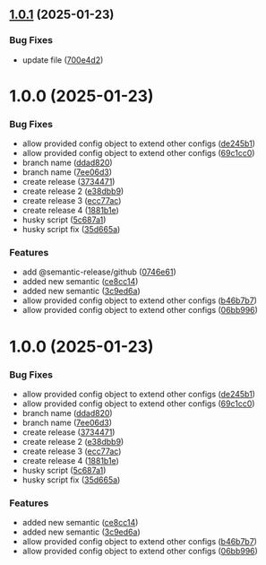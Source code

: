 ## [1.0.1](https://github.com/iHaiduk/test-release/compare/v1.0.0...v1.0.1) (2025-01-23)


### Bug Fixes

* update file ([700e4d2](https://github.com/iHaiduk/test-release/commit/700e4d2e467454577c35111f0e3ffb44a9aefcda))

# 1.0.0 (2025-01-23)


### Bug Fixes

* allow provided config object to extend other configs ([de245b1](https://github.com/iHaiduk/test-release/commit/de245b12a1033e9934cac006b401b9f8958e6373))
* allow provided config object to extend other configs ([69c1cc0](https://github.com/iHaiduk/test-release/commit/69c1cc01884eccd6c7428d749ebe78336beb6a96))
* branch name ([ddad820](https://github.com/iHaiduk/test-release/commit/ddad8201fe6136ec885dac0367425d0ef5bdb4db))
* branch name ([7ee06d3](https://github.com/iHaiduk/test-release/commit/7ee06d35a95045fd7793b40e9482cc4c2f9ff165))
* create release ([3734471](https://github.com/iHaiduk/test-release/commit/37344713887daeb3d00995dd494e973a133b742f))
* create release 2 ([e38dbb9](https://github.com/iHaiduk/test-release/commit/e38dbb9e6e89d19c8e683b2ec37073e74828acca))
* create release 3 ([ecc77ac](https://github.com/iHaiduk/test-release/commit/ecc77ac55bcc31f4e23b57667e33bb5f58ade018))
* create release 4 ([1881b1e](https://github.com/iHaiduk/test-release/commit/1881b1e9951b0ae3d9d6eedb9930620c9a0cf0a3))
* husky script ([5c687a1](https://github.com/iHaiduk/test-release/commit/5c687a16d2fe1301edfef3c27fa00b479ef6761b))
* husky script fix ([35d665a](https://github.com/iHaiduk/test-release/commit/35d665aa1ab5b052122e29944e2ca9c98c24d103))


### Features

* add @semantic-release/github ([0746e61](https://github.com/iHaiduk/test-release/commit/0746e61610bd76448ebbc65b366a04afbc1450e1))
* added new semantic ([ce8cc14](https://github.com/iHaiduk/test-release/commit/ce8cc145993037d848d1d590df44cb58a0ed09e7))
* added new semantic ([3c9ed6a](https://github.com/iHaiduk/test-release/commit/3c9ed6ada1b0011fedf752b4f7c14852e9cefe6e))
* allow provided config object to extend other configs ([b46b7b7](https://github.com/iHaiduk/test-release/commit/b46b7b7de9e6e0cdeebc0c857d369192b75d4fa2))
* allow provided config object to extend other configs ([06bb996](https://github.com/iHaiduk/test-release/commit/06bb996f22db42c54404383ca2a36ef61a20496a))

# 1.0.0 (2025-01-23)


### Bug Fixes

* allow provided config object to extend other configs ([de245b1](https://github.com/iHaiduk/test-release/commit/de245b12a1033e9934cac006b401b9f8958e6373))
* allow provided config object to extend other configs ([69c1cc0](https://github.com/iHaiduk/test-release/commit/69c1cc01884eccd6c7428d749ebe78336beb6a96))
* branch name ([ddad820](https://github.com/iHaiduk/test-release/commit/ddad8201fe6136ec885dac0367425d0ef5bdb4db))
* branch name ([7ee06d3](https://github.com/iHaiduk/test-release/commit/7ee06d35a95045fd7793b40e9482cc4c2f9ff165))
* create release ([3734471](https://github.com/iHaiduk/test-release/commit/37344713887daeb3d00995dd494e973a133b742f))
* create release 2 ([e38dbb9](https://github.com/iHaiduk/test-release/commit/e38dbb9e6e89d19c8e683b2ec37073e74828acca))
* create release 3 ([ecc77ac](https://github.com/iHaiduk/test-release/commit/ecc77ac55bcc31f4e23b57667e33bb5f58ade018))
* create release 4 ([1881b1e](https://github.com/iHaiduk/test-release/commit/1881b1e9951b0ae3d9d6eedb9930620c9a0cf0a3))
* husky script ([5c687a1](https://github.com/iHaiduk/test-release/commit/5c687a16d2fe1301edfef3c27fa00b479ef6761b))
* husky script fix ([35d665a](https://github.com/iHaiduk/test-release/commit/35d665aa1ab5b052122e29944e2ca9c98c24d103))


### Features

* added new semantic ([ce8cc14](https://github.com/iHaiduk/test-release/commit/ce8cc145993037d848d1d590df44cb58a0ed09e7))
* added new semantic ([3c9ed6a](https://github.com/iHaiduk/test-release/commit/3c9ed6ada1b0011fedf752b4f7c14852e9cefe6e))
* allow provided config object to extend other configs ([b46b7b7](https://github.com/iHaiduk/test-release/commit/b46b7b7de9e6e0cdeebc0c857d369192b75d4fa2))
* allow provided config object to extend other configs ([06bb996](https://github.com/iHaiduk/test-release/commit/06bb996f22db42c54404383ca2a36ef61a20496a))

